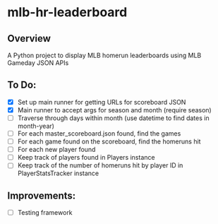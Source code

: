 # mlb-hr-leaderboard

## Overview
A Python project to display MLB homerun leaderboards using MLB Gameday JSON APIs

## To Do:
- [x] Set up main runner for getting URLs for scoreboard JSON
- [x] Main runner to accept args for season and month (require season)
- [ ] Traverse through days within month (use datetime to find dates in month-year)
- [ ] For each master_scoreboard.json found, find the games
- [ ] For each game found on the scoreboard, find the homeruns hit
- [ ] For each new player found
- [ ] Keep track of players found in Players instance
- [ ] Keep track of the number of homeruns hit by player ID in PlayerStatsTracker instance

## Improvements:
- [ ] Testing framework
